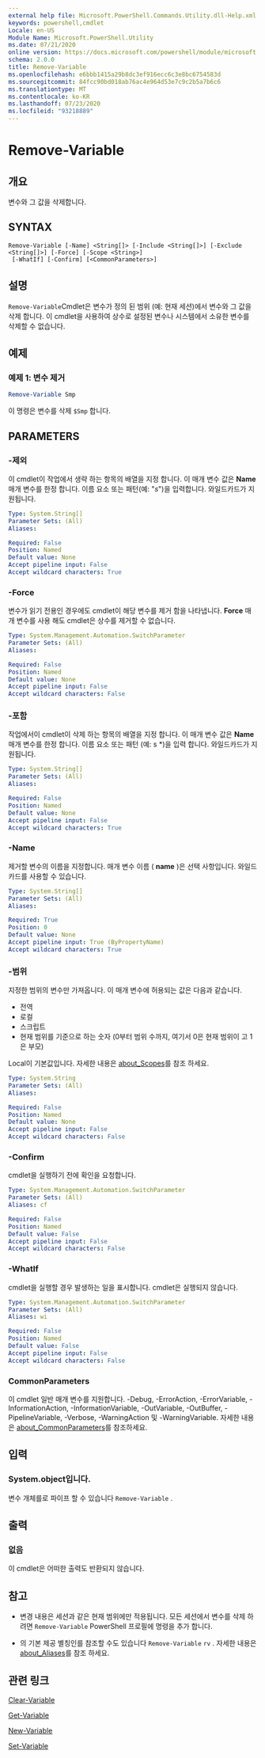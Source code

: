 ```yaml
---
external help file: Microsoft.PowerShell.Commands.Utility.dll-Help.xml
keywords: powershell,cmdlet
Locale: en-US
Module Name: Microsoft.PowerShell.Utility
ms.date: 07/21/2020
online version: https://docs.microsoft.com/powershell/module/microsoft.powershell.utility/remove-variable?view=powershell-7.1&WT.mc_id=ps-gethelp
schema: 2.0.0
title: Remove-Variable
ms.openlocfilehash: e6bbb1415a29b8dc3ef916ecc6c3e8bc6754583d
ms.sourcegitcommit: 84fcc90bd018ab76ac4e964d53e7c9c2b5a7b6c6
ms.translationtype: MT
ms.contentlocale: ko-KR
ms.lasthandoff: 07/23/2020
ms.locfileid: "93218889"
---
```

# Remove-Variable

## 개요
변수와 그 값을 삭제합니다.

## SYNTAX

```
Remove-Variable [-Name] <String[]> [-Include <String[]>] [-Exclude <String[]>] [-Force] [-Scope <String>]
 [-WhatIf] [-Confirm] [<CommonParameters>]
```

## 설명

`Remove-Variable`Cmdlet은 변수가 정의 된 범위 (예: 현재 세션)에서 변수와 그 값을 삭제 합니다. 이 cmdlet을 사용하여 상수로 설정된 변수나 시스템에서 소유한 변수를 삭제할 수 없습니다.

## 예제

### 예제 1: 변수 제거

```powershell
Remove-Variable Smp
```

이 명령은 변수를 삭제 `$Smp` 합니다.

## PARAMETERS

### -제외

이 cmdlet이 작업에서 생략 하는 항목의 배열을 지정 합니다. 이 매개 변수 값은 **Name** 매개 변수를 한정 합니다. 이름 요소 또는 패턴(예: "*s*")을 입력합니다. 와일드카드가 지원됩니다.

```yaml
Type: System.String[]
Parameter Sets: (All)
Aliases:

Required: False
Position: Named
Default value: None
Accept pipeline input: False
Accept wildcard characters: True
```

### -Force

변수가 읽기 전용인 경우에도 cmdlet이 해당 변수를 제거 함을 나타냅니다. **Force** 매개 변수를 사용 해도 cmdlet은 상수를 제거할 수 없습니다.

```yaml
Type: System.Management.Automation.SwitchParameter
Parameter Sets: (All)
Aliases:

Required: False
Position: Named
Default value: None
Accept pipeline input: False
Accept wildcard characters: False
```

### -포함

작업에서이 cmdlet이 삭제 하는 항목의 배열을 지정 합니다. 이 매개 변수 값은 **Name** 매개 변수를 한정 합니다. 이름 요소 또는 패턴 (예: s *)을 입력 합니다. 와일드카드가 지원됩니다.

```yaml
Type: System.String[]
Parameter Sets: (All)
Aliases:

Required: False
Position: Named
Default value: None
Accept pipeline input: False
Accept wildcard characters: True
```

### -Name

제거할 변수의 이름을 지정합니다. 매개 변수 이름 ( **name** )은 선택 사항입니다.
와일드 카드를 사용할 수 있습니다.

```yaml
Type: System.String[]
Parameter Sets: (All)
Aliases:

Required: True
Position: 0
Default value: None
Accept pipeline input: True (ByPropertyName)
Accept wildcard characters: True
```

### -범위

지정한 범위의 변수만 가져옵니다. 이 매개 변수에 허용되는 값은 다음과 같습니다.

- 전역
- 로컬
- 스크립트
- 현재 범위를 기준으로 하는 숫자 (0부터 범위 수까지, 여기서 0은 현재 범위이 고 1은 부모)

Local이 기본값입니다. 자세한 내용은 [about_Scopes](../Microsoft.PowerShell.Core/About/about_Scopes.md)를 참조 하세요.

```yaml
Type: System.String
Parameter Sets: (All)
Aliases:

Required: False
Position: Named
Default value: None
Accept pipeline input: False
Accept wildcard characters: False
```

### -Confirm

cmdlet을 실행하기 전에 확인을 요청합니다.

```yaml
Type: System.Management.Automation.SwitchParameter
Parameter Sets: (All)
Aliases: cf

Required: False
Position: Named
Default value: False
Accept pipeline input: False
Accept wildcard characters: False
```

### -WhatIf

cmdlet을 실행할 경우 발생하는 일을 표시합니다. cmdlet은 실행되지 않습니다.

```yaml
Type: System.Management.Automation.SwitchParameter
Parameter Sets: (All)
Aliases: wi

Required: False
Position: Named
Default value: False
Accept pipeline input: False
Accept wildcard characters: False
```

### CommonParameters

이 cmdlet 일반 매개 변수를 지원합니다. -Debug, -ErrorAction, -ErrorVariable, -InformationAction, -InformationVariable, -OutVariable, -OutBuffer, -PipelineVariable, -Verbose, -WarningAction 및 -WarningVariable. 자세한 내용은 [about_CommonParameters](https://go.microsoft.com/fwlink/?LinkID=113216)를 참조하세요.

## 입력

### System.object입니다.

변수 개체를로 파이프 할 수 있습니다 `Remove-Variable` .

## 출력

### 없음

이 cmdlet은 어떠한 출력도 반환되지 않습니다.

## 참고

- 변경 내용은 세션과 같은 현재 범위에만 적용됩니다. 모든 세션에서 변수를 삭제 하려면 `Remove-Variable` PowerShell 프로필에 명령을 추가 합니다.

- 의 기본 제공 별칭인를 참조할 수도 있습니다 `Remove-Variable` `rv` . 자세한 내용은 [about_Aliases](../Microsoft.PowerShell.Core/About/about_Aliases.md)를 참조 하세요.

## 관련 링크

[Clear-Variable](Clear-Variable.md)

[Get-Variable](Get-Variable.md)

[New-Variable](New-Variable.md)

[Set-Variable](Set-Variable.md)
